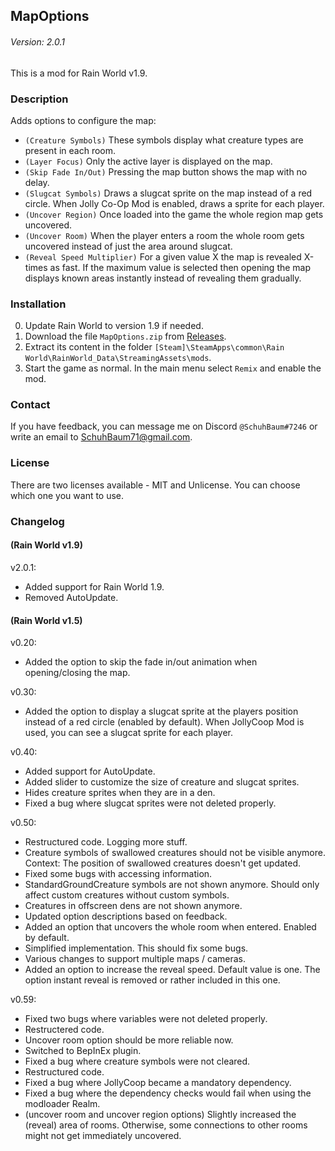 ## MapOptions
###### Version: 2.0.1
This is a mod for Rain World v1.9.

### Description
Adds options to configure the map:  
- `(Creature Symbols)` These symbols display what creature types are present in each room.
- `(Layer Focus)` Only the active layer is displayed on the map.
- `(Skip Fade In/Out)` Pressing the map button shows the map with no delay.
- `(Slugcat Symbols)` Draws a slugcat sprite on the map instead of a red circle. When Jolly Co-Op Mod is enabled, draws a sprite for each player.
- `(Uncover Region)` Once loaded into the game the whole region map gets uncovered.
- `(Uncover Room)` When the player enters a room the whole room gets uncovered instead of just the area around slugcat.
- `(Reveal Speed Multiplier)` For a given value X the map is revealed X-times as fast. If the maximum value is selected then opening the map displays known areas instantly instead of revealing them gradually.

### Installation
0. Update Rain World to version 1.9 if needed.
1. Download the file  `MapOptions.zip` from [Releases](https://github.com/SchuhBaum/MapOptions/releases).
2. Extract its content in the folder `[Steam]\SteamApps\common\Rain World\RainWorld_Data\StreamingAssets\mods`.
3. Start the game as normal. In the main menu select `Remix` and enable the mod. 

### Contact
If you have feedback, you can message me on Discord `@SchuhBaum#7246` or write an email to SchuhBaum71@gmail.com.  

### License  
There are two licenses available - MIT and Unlicense. You can choose which one you want to use.

### Changelog
#### (Rain World v1.9)
v2.0.1:
- Added support for Rain World 1.9.
- Removed AutoUpdate.

#### (Rain World v1.5)
v0.20:
- Added the option to skip the fade in/out animation when opening/closing the map.

v0.30:
- Added the option to display a slugcat sprite at the players position instead of a red circle (enabled by default). When JollyCoop Mod is used, you can see a slugcat sprite for each player.

v0.40:
- Added support for AutoUpdate.
- Added slider to customize the size of creature and slugcat sprites.
- Hides creature sprites when they are in a den.
- Fixed a bug where slugcat sprites were not deleted properly.

v0.50:
- Restructured code. Logging more stuff.
- Creature symbols of swallowed creatures should not be visible anymore. Context: The position of swallowed creatures doesn't get updated.
- Fixed some bugs with accessing information.
- StandardGroundCreature symbols are not shown anymore. Should only affect custom creatures without custom symbols.
- Creatures in offscreen dens are not shown anymore.
- Updated option descriptions based on feedback.
- Added an option that uncovers the whole room when entered. Enabled by default.
- Simplified implementation. This should fix some bugs.
- Various changes to support multiple maps / cameras.
- Added an option to increase the reveal speed. Default value is one. The option instant reveal is removed or rather included in this one.

v0.59:
- Fixed two bugs where variables were not deleted properly.
- Restructered code.
- Uncover room option should be more reliable now.
- Switched to BepInEx plugin.
- Fixed a bug where creature symbols were not cleared.
- Restructured code.
- Fixed a bug where JollyCoop became a mandatory dependency.
- Fixed a bug where the dependency checks would fail when using the modloader Realm.
- (uncover room and uncover region options) Slightly increased the (reveal) area of rooms. Otherwise, some connections to other rooms might not get immediately uncovered.